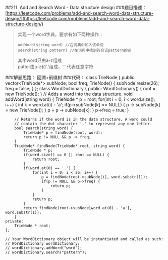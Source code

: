 ##211. Add and Search Word - Data structure design
###题目描述：[https://leetcode.com/problems/add-and-search-word-data-structure-design/](https://leetcode.com/problems/add-and-search-word-data-structure-design/)
>实现一个word字典，要求有如下两种操作：    
>     
>     addWord(string word) //在词典中加入该单词
>     search(string pattern) //在词典中找到符合该pattern的词
> 其中word只由a-z组成    
> patter由a-z和'.'组成，'.' 代表任意字符    

###解题思路：
回溯+前缀树
###代码：
	class TrieNode {
	public:
	    vector<TrieNode*> subNode;
	    bool freq;
	    TrieNode() {
	        subNode.resize(26);
	        freq = false;
	    }
	};
	class WordDictionary {
	public:
	    WordDictionary() {
	        root = new TrieNode();
	    }
	    // Adds a word into the data structure.
	    void addWord(string word) {
	        TrieNode * p = root;
	        for(int i = 0; i < word.size(); i++) {
	            int k = word.at(i) - 'a';
	            if(p->subNode[k] == NULL) {
	                p -> subNode[k] = new TrieNode();
	            }
	            p = p -> subNode[k];
	        }
	        p->freq = true;
	    }
	
	    // Returns if the word is in the data structure. A word could
	    // contain the dot character '.' to represent any one letter.
	    bool search(string word) {
	        TrieNode* p = findNode(root, word);
	        return p != NULL && p -> freq;
	    }
	    TrieNode* findNode(TrieNode* root, string word) {
	        TrieNode * p;
	        if(word.size() == 0 || root == NULL) {
	            return root;
	        }
	        if(word.at(0) == '.') {
	            for(int i = 0; i < 26; i++) {
	                p = findNode(root->subNode[i], word.substr(1));
	                if(p != NULL && p->freq) {
	                    return p;
	                }
	            }
	            return p;
	        }
	        return findNode(root->subNode[word.at(0) - 'a'], word.substr(1));
	    }
	private:
	    TrieNode * root;
	};
	
	// Your WordDictionary object will be instantiated and called as such:
	// WordDictionary wordDictionary;
	// wordDictionary.addWord("word");
	// wordDictionary.search("pattern");
